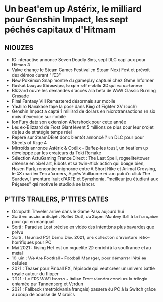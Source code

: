 # Un beat'em up Astérix, le milliard pour Genshin Impact, les sept péchés capitaux d'Hitmam

## NIOUZES

- IO Interactive annonce Seven Deadly Sins, sept DLC capitaux pour Hitman 3
- Valve change le Steam Games Festival en Steam Next Fest et prévoit des démos durant "l'E3"
- New Pokémon Snap montre du gameplay capturé chez Game Informer
- Rocket League Sideswipe, le spin-off mobile 2D qui va cartonner
- Blizzard ouvre les demandes d'accès à la beta de WoW Classic Burning Crusade
- Final Fantasy VIII Remastered désormais sur mobile
- Yashiro Nanakase tape la pose dans King of Fighter XV (ouch)
- Genshin Impact a capté 1 milliard de dollars en microtransactions en six mois d'exercice sur mobile
- Ion Fury date son extension Aftershock pour cette année
- Les ex-Blizzard de Frost Giant lèvent 5 millions de plus pour leur projet de jeu de stratégie temps réel
- Repéré sur SteamDB et donc bientôt annoncé ? un DLC pour pour Streets of Rage 4
- Microïds annonce Astérix & Obélix - Baffez-les tous!, un beat'em up développé par les créateurs du Toki Remake
- Sélection ActuGaming France Direct : The Last Spell, roguelite/tower défense en pixel art, Bibots et sa twin-stick action qui bouge bien, Haven Park, rencontre mignonne entre A Short Hike et Animal Crossing, le 3X martien Terraformers, Agnès Vuillaume et son point'n click The Sundew, l'aventure Inuit d'ARTE et Symphonia, "meilleur jeu étudiant aux Pégases" qui motive le studio à se lancer.

## P'TITS TRAILERS, P'TITES DATES

- Octopath Traveler arrive dans le Game Pass aujourd'hui
- Sorti en accès anticipé : Rolled Out!, du Super Monkey Ball à la française pour qui en manquait
- Sorti : Paradise Lost précise en vidéo des intentions plus bavardes que prévu
- Sorti : Haunted PS1 Demo Disc 2021, une collection d'aventure rétro-horrifiques pour PC
- Mai 2021 : Rising Hell est un roguelite 2D enrichi à la souffrance et au metal
- 10 juin : We Are Football - Football Manager, pour démarrer l'été en cellules
- 2021 : Teaser pour Pinball FX, l'épisode qui veut créer un univers battle royale autour du flipper
- 2021 : Le FPS WW1 Isonzo - Italian Front viendra conclure la trilogie entamée par Tannenberg et Verdun
- 2021 : Fallback (metroidvania français) passera du PC à la Switch grâce au coup de pousse de Microïds
